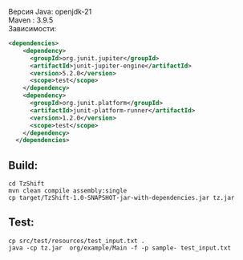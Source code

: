 Версия Java: openjdk-21 \
Maven : 3.9.5 \
Зависимости:
```xml
<dependencies>
    <dependency>
      <groupId>org.junit.jupiter</groupId>
      <artifactId>junit-jupiter-engine</artifactId>
      <version>5.2.0</version>
      <scope>test</scope>
    </dependency>
    <dependency>
      <groupId>org.junit.platform</groupId>
      <artifactId>junit-platform-runner</artifactId>
      <version>1.2.0</version>
      <scope>test</scope>
    </dependency>
  </dependencies>
```
## Build:
```shell
cd TzShift
mvn clean compile assembly:single
cp target/TzShift-1.0-SNAPSHOT-jar-with-dependencies.jar tz.jar
```

## Test:
```shell
cp src/test/resources/test_input.txt .
java -cp tz.jar  org/example/Main -f -p sample- test_input.txt
```